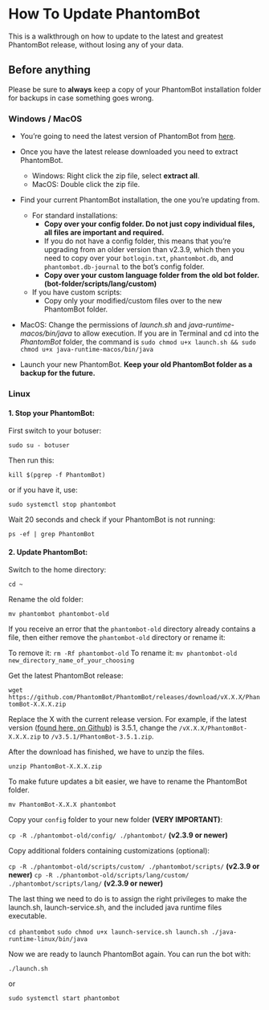 # How To Update PhantomBot

This is a walkthrough on how to update to the latest and greatest PhantomBot release, without losing any of your data.

## Before anything

Please be sure to **always** keep a copy of your PhantomBot installation folder for backups in case something goes wrong.

### Windows / MacOS

- You’re going to need the latest version of PhantomBot from [here](https://github.com/PhantomBot/PhantomBot/releases/latest/).

- Once you have the latest release downloaded you need to extract PhantomBot.
  - Windows: Right click the zip file, select **extract all**.
  - MacOS: Double click the zip file.

- Find your current PhantomBot installation, the one you’re updating from.
  - For standard installations:
    - **Copy over your config folder. Do not just copy individual files, all files are important and required.**
    - If you do not have a config folder, this means that you’re upgrading from an older version than v2.3.9, which then you need to copy over your `botlogin.txt`, `phantombot.db`, and `phantombot.db-journal` to the bot’s config folder.
    - **Copy over your custom language folder from the old bot folder. (bot-folder/scripts/lang/custom)**
  - If you have custom scripts:
    - Copy only your modified/custom files over to the new PhantomBot folder.
- MacOS: Change the permissions of *launch.sh* and *java-runtime-macos/bin/java* to allow execution. If you are in Terminal and cd into the *PhantomBot* folder, the command is `sudo chmod u+x launch.sh && sudo chmod u+x java-runtime-macos/bin/java`
- Launch your new PhantomBot. **Keep your old PhantomBot folder as a backup for the future.**

### Linux
#### 1. Stop your PhantomBot:

First switch to your botuser:

`sudo su - botuser`

Then run this:

`kill $(pgrep -f PhantomBot)`

or if you have it, use:

`sudo systemctl stop phantombot`

Wait 20 seconds and check if your PhantomBot is not running:

`ps -ef | grep PhantomBot`

#### 2. Update PhantomBot:

Switch to the home directory:

`cd ~`

Rename the old folder:

`mv phantombot phantombot-old`

If you receive an error that the `phantombot-old` directory already contains a file, then either remove the `phantombot-old` directory or rename it:

To remove it: `rm -Rf phantombot-old`
To rename it: `mv phantombot-old new_directory_name_of_your_choosing`

Get the latest PhantomBot release:

`wget https://github.com/PhantomBot/PhantomBot/releases/download/vX.X.X/PhantomBot-X.X.X.zip`

Replace the X with the current release version. For example, if the latest version ([found here, on Github](https://github.com/PhantomBot/PhantomBot/releases)) is 3.5.1, change the `/vX.X.X/PhantomBot-X.X.X.zip` to `/v3.5.1/PhantomBot-3.5.1.zip`.

After the download has finished, we have to unzip the files.

`unzip PhantomBot-X.X.X.zip`

To make future updates a bit easier, we have to rename the PhantomBot folder.

`mv PhantomBot-X.X.X phantombot`

Copy your `config` folder to your new folder **(VERY IMPORTANT)**:

`cp -R ./phantombot-old/config/ ./phantombot/` **(v2.3.9 or newer)**

Copy additional folders containing customizations (optional):

`cp -R ./phantombot-old/scripts/custom/ ./phantombot/scripts/` **(v2.3.9 or newer)**
`cp -R ./phantombot-old/scripts/lang/custom/ ./phantombot/scripts/lang/` **(v2.3.9 or newer)**

The last thing we need to do is to assign the right privileges to make the launch.sh, launch-service.sh, and the included java runtime files executable.

`cd phantombot`
`sudo chmod u+x launch-service.sh launch.sh ./java-runtime-linux/bin/java`

Now we are ready to launch PhantomBot again. You can run the bot with:

`./launch.sh`

or

`sudo systemctl start phantombot`
